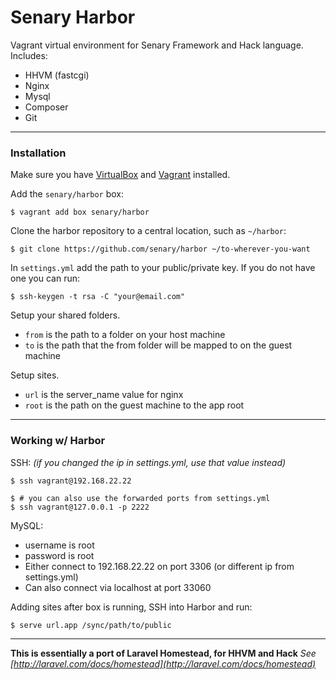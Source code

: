 # Senary Harbor

Vagrant virtual environment for Senary Framework and Hack language. Includes:

- HHVM (fastcgi)
- Nginx
- Mysql
- Composer
- Git

-------------------------------------------------------------------------------------------

### Installation

Make sure you have [VirtualBox](https://www.virtualbox.org/) and [Vagrant](http://www.vagrantup.com/) installed.

Add the `senary/harbor` box:

    $ vagrant add box senary/harbor


Clone the harbor repository to a central location, such as `~/harbor`:

    $ git clone https://github.com/senary/harbor ~/to-wherever-you-want

In `settings.yml` add the path to your public/private key. If you do not have one you can run:

    $ ssh-keygen -t rsa -C "your@email.com"

Setup your shared folders.
- `from` is the path to a folder on your host machine
- `to` is the path that the from folder will be mapped to on the guest machine

Setup sites.
- `url` is the server_name value for nginx
- `root` is the path on the guest machine to the app root

----------------------------------------------------------------------------

### Working w/ Harbor

SSH: *(if you changed the ip in settings.yml, use that value instead)*

    $ ssh vagrant@192.168.22.22

    $ # you can also use the forwarded ports from settings.yml
    $ ssh vagrant@127.0.0.1 -p 2222


MySQL:
- username is root
- password is root
- Either connect to 192.168.22.22 on port 3306 (or different ip from settings.yml)
- Can also connect via localhost at port 33060

Adding sites after box is running, SSH into Harbor and run:

    $ serve url.app /sync/path/to/public

----------------------------------------------------------------------------

**This is essentially a port of Laravel Homestead, for HHVM and Hack**
*See [http://laravel.com/docs/homestead](http://laravel.com/docs/homestead)*
